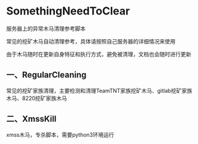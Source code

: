 # SomethingNeedToClear
服务器上的异常木马清理参考脚本

常见的挖矿木马自动清理参考，具体请按照自己服务器的详细情况来使用

由于木马随时在更新自身特征和执行方式，避免被清理，文档也会随时进行更新

## 一、RegularCleaning

常见的挖矿家族清理，主要检测和清理TeamTNT家族挖矿木马、gitlab挖矿家族木马、8220挖矿家族木马

## 二、XmssKill

xmss木马，专杀脚本，需要python3环境运行
